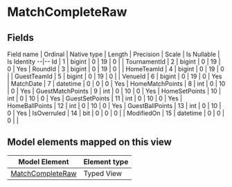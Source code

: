﻿MatchCompleteRaw
============

## Fields

Field name | Ordinal | Native type | Length | Precision | Scale | Is Nullable | Is Identity
--|--
Id | 1 | bigint | 0 | 19 | 0 |  | 
TournamentId | 2 | bigint | 0 | 19 | 0 | Yes | 
RoundId | 3 | bigint | 0 | 19 | 0 |  | 
HomeTeamId | 4 | bigint | 0 | 19 | 0 |  | 
GuestTeamId | 5 | bigint | 0 | 19 | 0 |  | 
VenueId | 6 | bigint | 0 | 19 | 0 | Yes | 
MatchDate | 7 | datetime | 0 | 0 | 0 | Yes | 
HomeMatchPoints | 8 | int | 0 | 10 | 0 | Yes | 
GuestMatchPoints | 9 | int | 0 | 10 | 0 | Yes | 
HomeSetPoints | 10 | int | 0 | 10 | 0 | Yes | 
GuestSetPoints | 11 | int | 0 | 10 | 0 | Yes | 
HomeBallPoints | 12 | int | 0 | 10 | 0 | Yes | 
GuestBallPoints | 13 | int | 0 | 10 | 0 | Yes | 
IsOverruled | 14 | bit | 0 | 0 | 0 |  | 
ModifiedOn | 15 | datetime | 0 | 0 | 0 |  | 

## Model elements mapped on this view

Model Element | Element type
--|--
[MatchCompleteRaw](../../../EntityModel/_DefaultGroup/TypedViews/MatchCompleteRaw.htm) | Typed View
